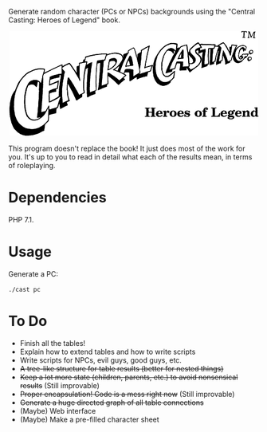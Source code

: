 Generate random character (PCs or NPCs) backgrounds using the "Central
Casting: Heroes of Legend" book.

<p align='center'><img src='logo.png' alt='' /></p>

This program doesn't replace the book! It just does most of the work
for you. It's up to you to read in detail what each of the results
mean, in terms of roleplaying.

Dependencies
============

PHP 7.1.

Usage
=====

Generate a PC:

~~~
./cast pc
~~~

To Do
=====

* Finish all the tables!
* Explain how to extend tables and how to write scripts
* Write scripts for NPCs, evil guys, good guys, etc.
* ~~A tree-like structure for table results (better for nested things)~~
* ~~Keep a lot more state (children, parents, etc.) to avoid nonsensical results~~ (Still improvable)
* ~~Proper encapsulation! Code is a mess right now~~ (Still improvable)
* ~~Generate a huge directed graph of all table connections~~
* (Maybe) Web interface
* (Maybe) Make a pre-filled character sheet
